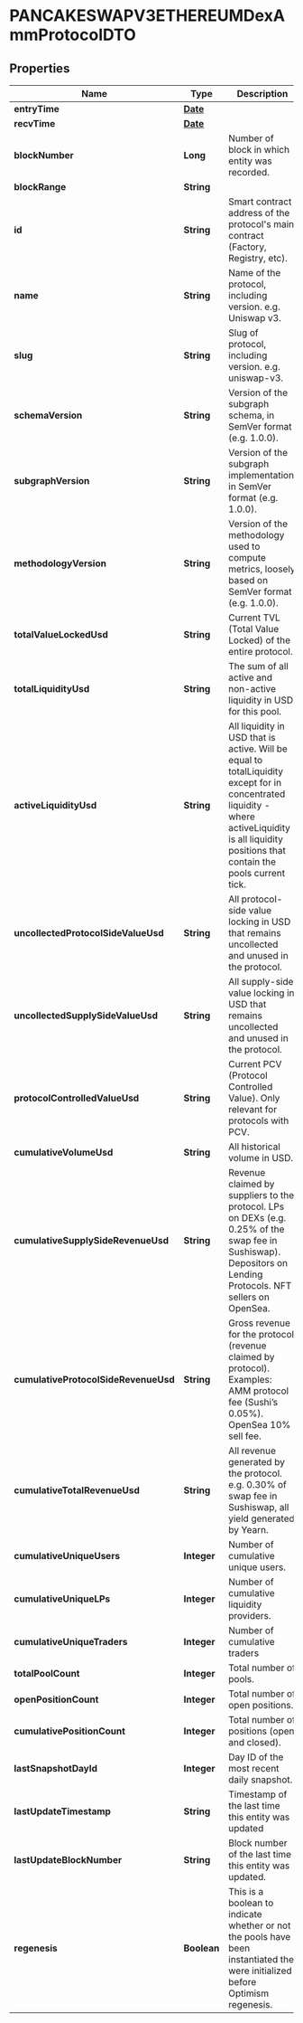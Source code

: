 

# PANCAKESWAPV3ETHEREUMDexAmmProtocolDTO

## Properties

Name | Type | Description | Notes
------------ | ------------- | ------------- | -------------
**entryTime** | [**Date**](Date.md) |  |  [optional]
**recvTime** | [**Date**](Date.md) |  |  [optional]
**blockNumber** | **Long** | Number of block in which entity was recorded. |  [optional]
**blockRange** | **String** |  |  [optional]
**id** | **String** | Smart contract address of the protocol&#39;s main contract (Factory, Registry, etc). |  [optional]
**name** | **String** | Name of the protocol, including version. e.g. Uniswap v3. |  [optional]
**slug** | **String** | Slug of protocol, including version. e.g. uniswap-v3. |  [optional]
**schemaVersion** | **String** | Version of the subgraph schema, in SemVer format (e.g. 1.0.0). |  [optional]
**subgraphVersion** | **String** | Version of the subgraph implementation, in SemVer format (e.g. 1.0.0). |  [optional]
**methodologyVersion** | **String** | Version of the methodology used to compute metrics, loosely based on SemVer format (e.g. 1.0.0). |  [optional]
**totalValueLockedUsd** | **String** | Current TVL (Total Value Locked) of the entire protocol. |  [optional]
**totalLiquidityUsd** | **String** | The sum of all active and non-active liquidity in USD for this pool. |  [optional]
**activeLiquidityUsd** | **String** | All liquidity in USD that is active. Will be equal to totalLiquidity except for in concentrated liquidity - where activeLiquidity is all liquidity positions that contain the pools current tick. |  [optional]
**uncollectedProtocolSideValueUsd** | **String** | All protocol-side value locking in USD that remains uncollected and unused in the protocol. |  [optional]
**uncollectedSupplySideValueUsd** | **String** | All supply-side value locking in USD that remains uncollected and unused in the protocol. |  [optional]
**protocolControlledValueUsd** | **String** | Current PCV (Protocol Controlled Value). Only relevant for protocols with PCV. |  [optional]
**cumulativeVolumeUsd** | **String** | All historical volume in USD. |  [optional]
**cumulativeSupplySideRevenueUsd** | **String** | Revenue claimed by suppliers to the protocol. LPs on DEXs (e.g. 0.25% of the swap fee in Sushiswap). Depositors on Lending Protocols. NFT sellers on OpenSea. |  [optional]
**cumulativeProtocolSideRevenueUsd** | **String** | Gross revenue for the protocol (revenue claimed by protocol). Examples: AMM protocol fee (Sushi’s 0.05%). OpenSea 10% sell fee. |  [optional]
**cumulativeTotalRevenueUsd** | **String** | All revenue generated by the protocol. e.g. 0.30% of swap fee in Sushiswap, all yield generated by Yearn. |  [optional]
**cumulativeUniqueUsers** | **Integer** | Number of cumulative unique users. |  [optional]
**cumulativeUniqueLPs** | **Integer** | Number of cumulative liquidity providers. |  [optional]
**cumulativeUniqueTraders** | **Integer** | Number of cumulative traders |  [optional]
**totalPoolCount** | **Integer** | Total number of pools. |  [optional]
**openPositionCount** | **Integer** | Total number of open positions. |  [optional]
**cumulativePositionCount** | **Integer** | Total number of positions (open and closed). |  [optional]
**lastSnapshotDayId** | **Integer** | Day ID of the most recent daily snapshot. |  [optional]
**lastUpdateTimestamp** | **String** | Timestamp of the last time this entity was updated |  [optional]
**lastUpdateBlockNumber** | **String** | Block number of the last time this entity was updated. |  [optional]
**regenesis** | **Boolean** | This is a boolean to indicate whether or not the pools have been instantiated the were initialized before Optimism regenesis. |  [optional]




